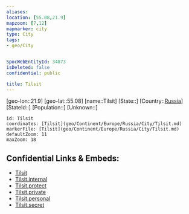 ```yaml
---
aliases: 
location: [55.08,21.9]
mapzoom: [7,12] 
mapmarker: city 
type: City
tags:
- geo/City


SpocWebEntityId: 34873
isDeleted: false
confidential: public

title: Tilsit
---
```

[geo-lon::21.9]
[geo-lat::55.08]
[name::Tilsit]
[State::]
[Country::[Russia](geo/Continent/Europe/Russia.md)]
[StateId::]
[Population::]
[Unknown::]


```leaflet
id: Tilsit
coordinates: [Tilsit](geo/Continent/Europe/Russia/City/Tilsit.md)
markerFile: [Tilsit](geo/Continent/Europe/Russia/City/Tilsit.md)
defaultZoom: 11 
maxZoom: 18
```


## Confidential Links & Embeds: 
- [Tilsit](../../../../../../_public/geo/Continent/Europe/Russia/City/Tilsit.md) 
- [Tilsit.internal](../../../../../../_internal/geo/Continent/Europe/Russia/City/Tilsit.internal.md) 
- [Tilsit.protect](../../../../../../_protect/geo/Continent/Europe/Russia/City/Tilsit.protect.md) 
- [Tilsit.private](../../../../../../_private/geo/Continent/Europe/Russia/City/Tilsit.private.md) 
- [Tilsit.personal](../../../../../../_personal/geo/Continent/Europe/Russia/City/Tilsit.personal.md) 
- [Tilsit.secret](../../../../../../_secret/geo/Continent/Europe/Russia/City/Tilsit.secret.md) 
